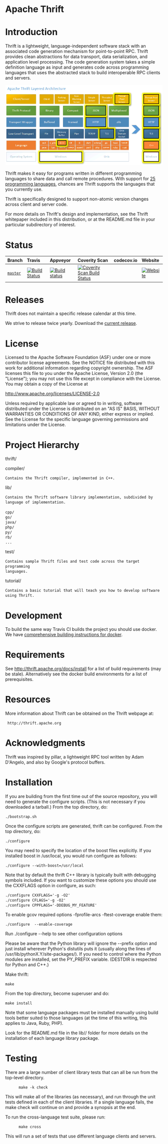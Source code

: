 Apache Thrift
=============

Introduction
============

Thrift is a lightweight, language-independent software stack with an
associated code generation mechanism for point-to-point RPC. Thrift provides 
clean abstractions for data transport, data serialization, and application
level processing. The code generation system takes a simple definition
language as input and generates code across programming languages that
uses the abstracted stack to build interoperable RPC clients and servers.

![Apache Thrift Layered Architecture](doc/images/thrift-layers.png)

Thrift makes it easy for programs written in different programming
languages to share data and call remote procedures.  With support 
for [25 programming languages](LANGUAGES.md), chances are Thrift 
supports the languages that you currently use.

Thrift is specifically designed to support non-atomic version changes
across client and server code.

For more details on Thrift's design and implementation, see the Thrift
whitepaper included in this distribution, or at the README.md file
in your particular subdirectory of interest.

Status
======

| Branch | Travis | Appveyor | Coverity Scan | codecov.io | Website |
| :----- | :----- | :------- | :------------ | :--------- | :------ |
| [`master`](https://github.com/apache/thrift/tree/master) | [![Build Status](https://travis-ci.org/apache/thrift.svg?branch=master)](https://travis-ci.org/apache/thrift) | [![Build status](https://ci.appveyor.com/api/projects/status/github/apache/thrift?branch=master&svg=true)](https://ci.appveyor.com/project/ApacheSoftwareFoundation/thrift/history) | [![Coverity Scan Build Status](https://scan.coverity.com/projects/1345/badge.svg)](https://scan.coverity.com/projects/thrift) | | [![Website](https://img.shields.io/badge/official-website-brightgreen.svg)](https://thrift.apache.org/) |

Releases
========

Thrift does not maintain a specific release calendar at this time.  

We strive to release twice yearly.  Download the [current release](http://thrift.apache.org/download).

License
=======

Licensed to the Apache Software Foundation (ASF) under one
or more contributor license agreements. See the NOTICE file
distributed with this work for additional information
regarding copyright ownership. The ASF licenses this file
to you under the Apache License, Version 2.0 (the
"License"); you may not use this file except in compliance
with the License. You may obtain a copy of the License at

  http://www.apache.org/licenses/LICENSE-2.0

Unless required by applicable law or agreed to in writing,
software distributed under the License is distributed on an
"AS IS" BASIS, WITHOUT WARRANTIES OR CONDITIONS OF ANY
KIND, either express or implied. See the License for the
specific language governing permissions and limitations
under the License.

Project Hierarchy
=================

thrift/

  compiler/

    Contains the Thrift compiler, implemented in C++.

  lib/

    Contains the Thrift software library implementation, subdivided by
    language of implementation.

    cpp/
    go/
    java/
    php/
    py/
    rb/
    ...

  test/

    Contains sample Thrift files and test code across the target programming
    languages.

  tutorial/

    Contains a basic tutorial that will teach you how to develop software
    using Thrift.

Development
===========

To build the same way Travis CI builds the project you should use docker.
We have [comprehensive building instructions for docker](build/docker/README.md).

Requirements
============

See http://thrift.apache.org/docs/install for a list of build requirements (may be stale).  Alternatively see the docker build environments for a list of prerequisites.

Resources
=========

More information about Thrift can be obtained on the Thrift webpage at:

     http://thrift.apache.org

Acknowledgments
===============

Thrift was inspired by pillar, a lightweight RPC tool written by Adam D'Angelo,
and also by Google's protocol buffers.

Installation
============

If you are building from the first time out of the source repository, you will
need to generate the configure scripts.  (This is not necessary if you
downloaded a tarball.)  From the top directory, do:

    ./bootstrap.sh

Once the configure scripts are generated, thrift can be configured.
From the top directory, do:

    ./configure

You may need to specify the location of the boost files explicitly.
If you installed boost in /usr/local, you would run configure as follows:

    ./configure --with-boost=/usr/local

Note that by default the thrift C++ library is typically built with debugging
symbols included. If you want to customize these options you should use the
CXXFLAGS option in configure, as such:

    ./configure CXXFLAGS='-g -O2'
    ./configure CFLAGS='-g -O2'
    ./configure CPPFLAGS='-DDEBUG_MY_FEATURE'

To enable gcov required options -fprofile-arcs -ftest-coverage enable them:

    ./configure  --enable-coverage

Run ./configure --help to see other configuration options

Please be aware that the Python library will ignore the --prefix option
and just install wherever Python's distutils puts it (usually along
the lines of /usr/lib/pythonX.Y/site-packages/).  If you need to control
where the Python modules are installed, set the PY_PREFIX variable.
(DESTDIR is respected for Python and C++.)

Make thrift:

	make

From the top directory, become superuser and do:

	make install

Note that some language packages must be installed manually using build tools
better suited to those languages (at the time of this writing, this applies
to Java, Ruby, PHP).

Look for the README.md file in the lib/<language>/ folder for more details on the
installation of each language library package.

Testing
=======

There are a large number of client library tests that can all be run
from the top-level directory.

          make -k check

This will make all of the libraries (as necessary), and run through
the unit tests defined in each of the client libraries. If a single
language fails, the make check will continue on and provide a synopsis
at the end.

To run the cross-language test suite, please run:

          make cross

This will run a set of tests that use different language clients and
servers.



